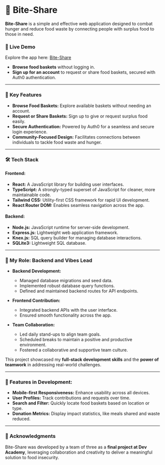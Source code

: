 # 🥗 Bite-Share  
**Bite-Share** is a simple and effective web application designed to combat hunger and reduce food waste by connecting people with surplus food to those in need.  

### 🚀 Live Demo  
Explore the app here: [Bite-Share](https://bite-share-pohutukawa24.devacademy.nz)  

- **Browse food baskets** without logging in.  
- **Sign up for an account** to request or share food baskets, secured with Auth0 authentication.  

---

### 🎯 Key Features  
- **Browse Food Baskets:** Explore available baskets without needing an account.  
- **Request or Share Baskets:** Sign up to give or request surplus food easily.  
- **Secure Authentication:** Powered by Auth0 for a seamless and secure login experience.  
- **Community-Focused Design:** Facilitates connections between individuals to tackle food waste and hunger.  

---

### 🛠 Tech Stack  

#### **Frontend:**  
- **React:** A JavaScript library for building user interfaces.  
- **TypeScript:** A strongly-typed superset of JavaScript for cleaner, more maintainable code.  
- **Tailwind CSS:** Utility-first CSS framework for rapid UI development.  
- **React Router DOM:** Enables seamless navigation across the app.  

#### **Backend:**  
- **Node.js:** JavaScript runtime for server-side development.  
- **Express.js:** Lightweight web application framework.  
- **Knex.js:** SQL query builder for managing database interactions.  
- **SQLite3:** Lightweight SQL database.  

---

### 🌟 My Role: Backend and Vibes Lead  

- **Backend Development:**  
  - Managed database migrations and seed data.  
  - Implemented robust database query functions.  
  - Defined and maintained backend routes for API endpoints.  

- **Frontend Contribution:**  
  - Integrated backend APIs with the user interface.  
  - Ensured smooth functionality across the app.  

- **Team Collaboration:**  
  - Led daily stand-ups to align team goals.  
  - Scheduled breaks to maintain a positive and productive environment.  
  - Fostered a collaborative and supportive team culture.  

This project showcased my **full-stack development skills** and the **power of teamwork** in addressing real-world challenges.  

---

### 🔧 Features in Development:  
- **Mobile-first Responsiveness:** Enhance usability across all devices.  
- **User Profiles:** Track contributions and requests over time.  
- **Search and Filter:** Quickly locate food baskets based on location or type.  
- **Donation Metrics:** Display impact statistics, like meals shared and waste reduced.  

---

### 🙌 Acknowledgments  
Bite-Share was developed by a team of three as a **final project at Dev Academy**, leveraging collaboration and creativity to deliver a meaningful solution to food insecurity.
